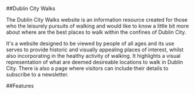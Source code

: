 ##Dublin City Walks

The Dublin City Walks website is an information resource created for those who the leisurely pursuits of walking and would like to know a little bit more about where are the best places to walk within the confines of Dublin City. 

It's a website designed to be viewed by people of all ages and its use serves to provide historic and visually appealing places of interest, whilst also incorporating in the healthy activity of walking. It highlights a visual representation of what are deemed desireable locations to walk in Dublin City. There is also a page where visitors can include their details to subscribe to a newsletter.

##Features

